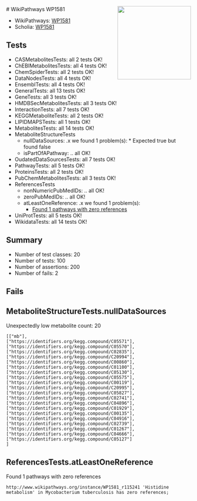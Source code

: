<img style="float: right; width: 200px" src="https://upload.wikimedia.org/wikipedia/commons/thumb/8/83/Wplogo_with_text_500.png/640px-Wplogo_with_text_500.png" />
# WikiPathways WP1581

* WikiPathways: [WP1581](https://identifiers.org/wikipathways:WP1581)
* Scholia: [WP1581](https://scholia.toolforge.org/wikipathways/WP1581)
## Tests
* CASMetabolitesTests: all 2 tests OK!
* ChEBIMetabolitesTests: all 4 tests OK!
* ChemSpiderTests: all 2 tests OK!
* DataNodesTests: all 4 tests OK!
* EnsemblTests: all 4 tests OK!
* GeneralTests: all 13 tests OK!
* GeneTests: all 3 tests OK!
* HMDBSecMetabolitesTests: all 3 tests OK!
* InteractionTests: all 7 tests OK!
* KEGGMetaboliteTests: all 2 tests OK!
* LIPIDMAPSTests: all 1 tests OK!
* MetabolitesTests: all 14 tests OK!
* MetaboliteStructureTests
    * nullDataSources: .x we found 1 problem(s):
            * Expected true but found false
    * isPartOfAPathway: .. all OK!
* OudatedDataSourcesTests: all 7 tests OK!
* PathwayTests: all 5 tests OK!
* ProteinsTests: all 2 tests OK!
* PubChemMetabolitesTests: all 3 tests OK!
* ReferencesTests
    * nonNumericPubMedIDs: .. all OK!
    * zeroPubMedIDs: .. all OK!
    * atLeastOneReference: .x we found 1 problem(s):
        * [Found 1 pathways with zero references](#35eb778e)
* UniProtTests: all 5 tests OK!
* WikidataTests: all 14 tests OK!


## Summary

* Number of test classes: 20
* Number of tests: 100
* Number of assertions: 200
* Number of fails: 2

## Fails

<a name="919041a8" />

## MetaboliteStructureTests.nullDataSources

Unexpectedly low metabolite count: 20
```
[["mb"],
["https://identifiers.org/kegg.compound/C05571"],
["https://identifiers.org/kegg.compound/C05570"],
["https://identifiers.org/kegg.compound/C02835"],
["https://identifiers.org/kegg.compound/C20994"],
["https://identifiers.org/kegg.compound/C00860"],
["https://identifiers.org/kegg.compound/C01100"],
["https://identifiers.org/kegg.compound/C05130"],
["https://identifiers.org/kegg.compound/C05575"],
["https://identifiers.org/kegg.compound/C00119"],
["https://identifiers.org/kegg.compound/C20995"],
["https://identifiers.org/kegg.compound/C05827"],
["https://identifiers.org/kegg.compound/C02741"],
["https://identifiers.org/kegg.compound/C04896"],
["https://identifiers.org/kegg.compound/C01929"],
["https://identifiers.org/kegg.compound/C00135"],
["https://identifiers.org/kegg.compound/C04916"],
["https://identifiers.org/kegg.compound/C02739"],
["https://identifiers.org/kegg.compound/C01267"],
["https://identifiers.org/kegg.compound/C04666"],
["https://identifiers.org/kegg.compound/C05127"]
]
```

<a name="35eb778e" />

## ReferencesTests.atLeastOneReference

Found 1 pathways with zero references
```
http://www.wikipathways.org/instance/WP1581_r115241 'Histidine metabolism' in Mycobacterium tuberculosis has zero references; 
```

